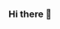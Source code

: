 ### Hi there 👋

<!--
**Mr-Developer2204/Mr-Developer2204** is a ✨ _special_ ✨ repository because its `README.md` (this file) appears on your GitHub profile.

Here are some ideas to get you started:

- 🔭 I’m currently working on an Android Application
- 🌱 I’m currently learning Kotlin
- 📫 How to reach me: Twitter
- name: Shrey
  uses: teoxoy/profile-readme-stats@v1
